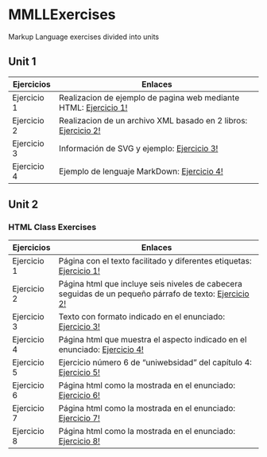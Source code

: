 # MMLLExercises

Markup Language exercises divided into units

## Unit 1

Ejercicios  | Enlaces
----------- | -----------
Ejercicio 1 | Realizacion de ejemplo de pagina web mediante HTML: [Ejercicio 1!](/Tema1/Ejercicio1.html )
Ejercicio 2 | Realizacion de un archivo XML basado en 2 libros: [Ejercicio 2!](/Tema1/Ejercicio2.xml )
Ejercicio 3 | Información de SVG y ejemplo: [Ejercicio 3!](/Tema1/Ejercicio3.md )
Ejercicio 4 | Ejemplo de lenguaje MarkDown: [Ejercicio 4!](/Tema1/Ejercicio4.md )

## Unit 2

### HTML Class Exercises
Ejercicios  | Enlaces
----------- | -----------
Ejercicio 1 | Página con el texto facilitado y diferentes etiquetas: [Ejercicio 1!](/Tema2/HTMLClassExercises/Ejercicio1.html )
Ejercicio 2 | Página html que incluye seis niveles de cabecera seguidas de un pequeño párrafo de texto: [Ejercicio 2!](/Tema2/HTMLClassExercises/Ejercicio2.html )
Ejercicio 3 | Texto con formato indicado en el enunciado: [Ejercicio 3!](/Tema2/HTMLClassExercises/Ejercicio3.html )
Ejercicio 4 | Página html que muestra el aspecto indicado en el enunciado: [Ejercicio 4!](/Tema2/HTMLClassExercises/Ejercicio4.html )
Ejercicio 5 | Ejercicio número 6 de “uniwebsidad” del capítulo 4: [Ejercicio 5!](/Tema2/HTMLClassExercises/Ejercicio5 )
Ejercicio 6 | Página html como la mostrada en el enunciado: [Ejercicio 6!](/Tema2/HTMLClassExercises/Ejercicio6.html )
Ejercicio 7 | Página html como la mostrada en el enunciado: [Ejercicio 7!](/Tema2/HTMLClassExercises/Ejercicio7.html )
Ejercicio 8 | Página html como la mostrada en el enunciado: [Ejercicio 8!](/Tema2/HTMLClassExercises/Ejercicio8.html )
